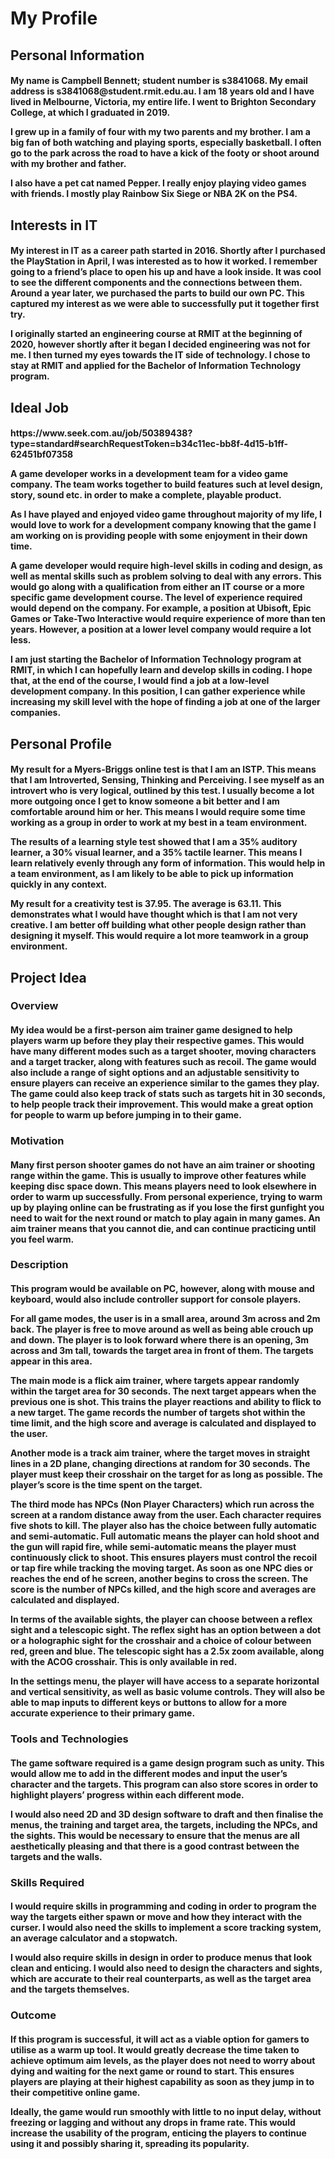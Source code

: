 <h1>My Profile</h1>
<h2>Personal Information</h2>
<h4>
<p>My name is Campbell Bennett; student number is s3841068. My email address is s3841068@student.rmit.edu.au. I am 18 years old and I have lived in Melbourne, Victoria, my entire life. I went to Brighton Secondary College, at which I graduated in 2019.</p>
<p>I grew up in a family of four with my two parents and my brother. I am a big fan of both watching and playing sports, especially basketball. I often go to the park across the road to have a kick of the footy or shoot around with my brother and father. </p>
<p>I also have a pet cat named Pepper. I really enjoy playing video games with friends. I mostly play Rainbow Six Siege or NBA 2K on the PS4.</p>
</h4>
<h2>Interests in IT</h2>
<h4>
<p>My interest in IT as a career path started in 2016. Shortly after I purchased the PlayStation in April, I was interested as to how it worked. I remember going to a friend’s place to open his up and have a look inside. It was cool to see the different components and the connections between them. Around a year later, we purchased the parts to build our own PC. This captured my interest as we were able to successfully put it together first try.</p>
<p>I originally started an engineering course at RMIT at the beginning of 2020, however shortly after it began I decided engineering was not for me. I then turned my eyes towards the IT side of technology. I chose to stay at RMIT and applied for the Bachelor of Information Technology program. </p>
</h4>
<h2>Ideal Job</h2>
<h4>
<p>https://www.seek.com.au/job/50389438?type=standard#searchRequestToken=b34c11ec-bb8f-4d15-b1ff-62451bf07358</p>
<p>A game developer works in a development team for a video game company. The team works together to build features such at level design, story, sound etc. in order to make a complete, playable product.</p>
<p>As I have played and enjoyed video game throughout majority of my life, I would love to work for a development company knowing that the game I am working on is providing people with some enjoyment in their down time.</p>
<p>A game developer would require high-level skills in coding and design, as well as mental skills such as problem solving to deal with any errors. This would go along with a qualification from either an IT course or a more specific game development course. The level of experience required would depend on the company. For example, a position at Ubisoft, Epic Games or Take-Two Interactive would require experience of more than ten years. However, a position at a lower level company would require a lot less.</p>
<p>I am just starting the Bachelor of Information Technology program at RMIT, in which I can hopefully learn and develop skills in coding. I hope that, at the end of the course, I would find a job at a low-level development company. In this position, I can gather experience while increasing my skill level with the hope of finding a job at one of the larger companies.</p>
</h4>
<h2>Personal Profile</h2>
<h4>
<p>My result for a Myers-Briggs online test is that I am an ISTP. This means that I am Introverted, Sensing, Thinking and Perceiving. I see myself as an introvert who is very logical, outlined by this test. I usually become a lot more outgoing once I get to know someone a bit better and I am comfortable around him or her. This means I would require some time working as a group in order to work at my best in a team environment.</p>
<p>The results of a learning style test showed that I am a 35% auditory learner, a 30% visual learner, and a 35% tactile learner. This means I learn relatively evenly through any form of information. This would help in a team environment, as I am likely to be able to pick up information quickly in any context.</p>
<p>My result for a creativity test is 37.95. The average is 63.11. This demonstrates what I would have thought which is that I am not very creative. I am better off building what other people design rather than designing it myself. This would require a lot more teamwork in a group environment.</p>
</h4>
<h2>Project Idea</h2>
<h3>
<p>Overview</p>
</h3>
<h4>
<p>My idea would be a first-person aim trainer game designed to help players warm up before they play their respective games. This would have many different modes such as a target shooter, moving characters and a target tracker, along with features such as recoil. The game would also include a range of sight options and an adjustable sensitivity to ensure players can receive an experience similar to the games they play. The game could also keep track of stats such as targets hit in 30 seconds, to help people track their improvement. This would make a great option for people to warm up before jumping in to their game.</p>
</h4>
<h3>
<p>Motivation</p>
</h3>
<h4>
<p>Many first person shooter games do not have an aim trainer or shooting range within the game. This is usually to improve other features while keeping disc space down. This means players need to look elsewhere in order to warm up successfully. From personal experience, trying to warm up by playing online can be frustrating as if you lose the first gunfight you need to wait for the next round or match to play again in many games. An aim trainer means that you cannot die, and can continue practicing until you feel warm.</p>
</h4>
<h3>
<p>Description</p>
</h3>
<h4>
<p>This program would be available on PC, however, along with mouse and keyboard, would also include controller support for console players.</p>
<p>For all game modes, the user is in a small area, around 3m across and 2m back. The player is free to move around as well as being able crouch up and down. The player is to look forward where there is an opening, 3m across and 3m tall, towards the target area in front of them. The targets appear in this area.</p>
<p>The main mode is a flick aim trainer, where targets appear randomly within the target area for 30 seconds. The next target appears when the previous one is shot. This trains the player reactions and ability to flick to a new target. The game records the number of targets shot within the time limit, and the high score and average is calculated and displayed to the user.</p> 
<p>Another mode is a track aim trainer, where the target moves in straight lines in a 2D plane, changing directions at random for 30 seconds. The player must keep their crosshair on the target for as long as possible. The player’s score is the time spent on the target.</p>
<p>The third mode has NPCs (Non Player Characters) which run across the screen at a random distance away from the user. Each character requires five shots to kill. The player also has the choice between fully automatic and semi-automatic. Full automatic means the player can hold shoot and the gun will rapid fire, while semi-automatic means the player must continuously click to shoot. This ensures players must control the recoil or tap fire while tracking the moving target. As soon as one NPC dies or reaches the end of he screen, another begins to cross the screen. The score is the number of NPCs killed, and the high score and averages are calculated and displayed.</p>
<p>In terms of the available sights, the player can choose between a reflex sight and a telescopic sight. The reflex sight has an option between a dot or a holographic sight for the crosshair and a choice of colour between red, green and blue. The telescopic sight has a 2.5x zoom available, along with the ACOG crosshair. This is only available in red. </p>
<p>In the settings menu, the player will have access to a separate horizontal and vertical sensitivity, as well as basic volume controls. They will also be able to map inputs to different keys or buttons to allow for a more accurate experience to their primary game.</p>
</h4>
<h3>
<p>Tools and Technologies</p>
</h3>
<h4>
<p>The game software required is a game design program such as unity. This would allow me to add in the different modes and input the user’s character and the targets. This program can also store scores in order to highlight players’ progress within each different mode.</p>
<p>I would also need 2D and 3D design software to draft and then finalise the menus, the training and target area, the targets, including the NPCs, and the sights. This would be necessary to ensure that the menus are all aesthetically pleasing and that there is a good contrast between the targets and the walls.</p>
</h4>
<h3>
<p>Skills Required</p>
</h3>
<h4>
<p>I would require skills in programming and coding in order to program the way the targets either spawn or move and how they interact with the curser. I would also need the skills to implement a score tracking system, an average calculator and a stopwatch.</p>
<p>I would also require skills in design in order to produce menus that look clean and enticing. I would also need to design the characters and sights, which are accurate to their real counterparts, as well as the target area and the targets themselves.</p>
</h4>
<h3>
<p>Outcome</p>
</h3>
<h4>
<p>If this program is successful, it will act as a viable option for gamers to utilise as a warm up tool. It would greatly decrease the time taken to achieve optimum aim levels, as the player does not need to worry about dying and waiting for the next game or round to start. This ensures players are playing at their highest capability as soon as they jump in to their competitive online game.</p>
<p>Ideally, the game would run smoothly with little to no input delay, without freezing or lagging and without any drops in frame rate. This would increase the usability of the program, enticing the players to continue using it and possibly sharing it, spreading its popularity.</p>
</h4>
